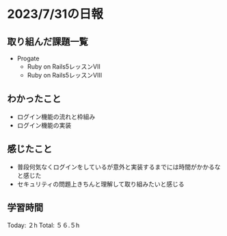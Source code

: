# 2023/7/31の日報
## 取り組んだ課題一覧
* Progate
   * Ruby on Rails5レッスンVII
   *  Ruby on Rails5レッスンVIII
## わかったこと
* ログイン機能の流れと枠組み
* ログイン機能の実装
## 感じたこと
* 普段何気なくログインをしているが意外と実装するまでには時間がかかるなと感じた
* セキュリティの問題上きちんと理解して取り組みたいと感じる
## 学習時間
Today: ２h
Total: ５６.５h
